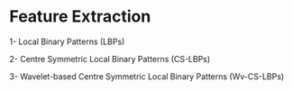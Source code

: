 # Feature Extraction
1- Local Binary Patterns (LBPs)

2- Centre Symmetric Local Binary Patterns (CS-LBPs)

3- Wavelet-based Centre Symmetric Local Binary Patterns (Wv-CS-LBPs)
